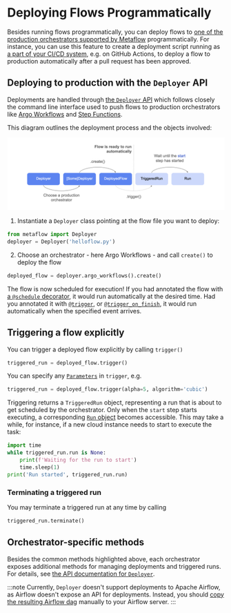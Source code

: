 
# Deploying Flows Programmatically

Besides running flows programmatically, you can deploy flows to
[one of the production orchestrators supported by Metaflow](/production/scheduling-metaflow-flows/introduction)
programmatically. For instance, you can use this feature to create a deployment script running
as [a part of your CI/CD system](https://outerbounds.com/blog/continuous-delivery-of-ml-ai/),
e.g. on GitHub Actions, to deploy a flow to production automatically after a pull request
has been approved.

## Deploying to production with the `Deployer` API

Deployments are handled through [the `Deployer` API](/api/deployer) which follows closely the
command line interface used to push flows to production orchestrators like
[Argo Workflows](/production/scheduling-metaflow-flows/scheduling-with-argo-workflows) and
[Step Functions](/production/scheduling-metaflow-flows/scheduling-with-aws-step-functions).

This diagram outlines the deployment process and the objects involved:

![](/assets/deployer-flow.png)

1. Instantiate a `Deployer` class pointing at the flow file you want to deploy:

```python
from metaflow import Deployer
deployer = Deployer('helloflow.py')
```

2. Choose an orchestrator - here Argo Workflows - and call `create()` to deploy the flow

```python
deployed_flow = deployer.argo_workflows().create()
```

The flow is now scheduled for execution! If you had annotated the flow
with [a `@schedule` decorator](/api/flow-decorators/schedule), it would
run automatically at the desired time.
Had you annotated it with [`@trigger`](/api/flow-decorators/trigger),
or [`@trigger_on_finish`](/api/flow-decorators/trigger_on_finish), it would
run automatically when the specified event arrives.

## Triggering a flow explicitly

You can trigger a deployed flow explicitly by calling `trigger()`
```python
triggered_run = deployed_flow.trigger()
```
You can specify any [`Parameters`](/metaflow/basics#how-to-define-parameters-for-flows)
in `trigger`, e.g.
```python
triggered_run = deployed_flow.trigger(alpha=5, algorithm='cubic')
```
Triggering returns a `TriggeredRun` object, representing a run that is
about to get scheduled by the orchestrator. Only when the `start`
step starts executing, a corresponding [`Run` object](/metaflow/client)
becomes accessible. This may take a while, for instance, if a new
cloud instance needs to start to execute the task:

```python
import time
while triggered_run.run is None:
    print(f'Waiting for the run to start')
    time.sleep(1)
print('Run started', triggered_run.run)
```

### Terminating a triggered run

You may terminate a triggered run at any time by calling
```python
triggered_run.terminate()
```

## Orchestrator-specific methods

Besides the common methods highlighted above, each orchestrator exposes
additional methods for managing deployments and triggered runs. For details,
see [the API documentation for `Deployer`](/api/deployer).


:::note
Currently, `Deployer` doesn't support deployments to Apache Airflow, as Airflow
doesn't expose an API for deployments. Instead, you should
[copy the resulting Airflow dag](/production/scheduling-metaflow-flows/scheduling-with-airflow#pushing-a-flow-to-production)
manually to your Airflow server.
:::

